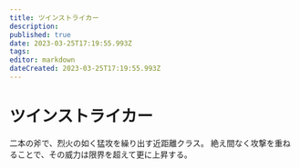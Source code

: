 ```yaml
---
title: ツインストライカー
description: 
published: true
date: 2023-03-25T17:19:55.993Z
tags: 
editor: markdown
dateCreated: 2023-03-25T17:19:55.993Z
---
```


# ツインストライカー
二本の斧で、烈火の如く猛攻を繰り出す近距離クラス。
絶え間なく攻撃を重ねることで、その威力は限界を超えて更に上昇する。